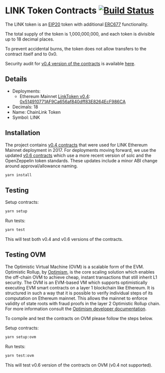 # LINK Token Contracts [![Build Status](https://travis-ci.org/smartcontractkit/LinkToken.svg?branch=master)](https://travis-ci.org/smartcontractkit/LinkToken)

The LINK token is an [EIP20](https://github.com/ethereum/EIPs/blob/master/EIPS/eip-20-token-standard.md) token with additional [ERC677](https://github.com/ethereum/EIPs/issues/677) functionality.

The total supply of the token is 1,000,000,000, and each token is divisible up to 18 decimal places.

To prevent accidental burns, the token does not allow transfers to the contract itself and to 0x0.

Security audit for [v0.4 version of the contracts](./contracts/v0.4/) is available [here](https://gist.github.com/Arachnid/4aa88041bd6e34835b8c0fd051245e79).

## Details

- Deployments:
  - Ethereum Mainnet [LinkToken v0.4](./flat/v0.4/LinkToken.sol): [0x514910771AF9Ca656af840dff83E8264EcF986CA](https://etherscan.io/address/0x514910771af9ca656af840dff83e8264ecf986ca)
- Decimals: 18
- Name: ChainLink Token
- Symbol: LINK

## Installation

The project contains [v0.4 contracts](./contracts/v0.4/) that were used for LINK Ethereum Mainnet deployment in 2017. For deployments moving forward, we use the updated [v0.6 contracts](./contracts/v0.6/) which use a more recent version of solc and the OpenZeppelin token standards. These updates include a minor ABI change around approval/allowance naming.

```bash
yarn install
```

## Testing

Setup contracts:

```bash
yarn setup
```

Run tests:

```bash
yarn test
```

This will test both v0.4 and v0.6 versions of the contracts.

## Testing OVM

The Optimistic Virtual Machine (OVM) is a scalable form of the EVM. Optimistic Rollup, by [Optimism](https://optimism.io), is the core scaling solution which enables the off-chain OVM to achieve cheap, instant transactions that still inherit L1 security. The OVM is an EVM-based VM which supports optimistically executing EVM smart contracts on a layer 1 blockchain like Ethereum. It is structured in such a way that it is possible to verify individual steps of its computation on Ethereum mainnet. This allows the mainnet to enforce validity of state roots with fraud proofs in the layer 2 Optimistic Rollup chain. For more information consult the [Optimism developer documentation](https://docs.optimism.io/).

To compile and test the contracts on OVM please follow the steps below.

Setup contracts:

```bash
yarn setup:ovm
```

Run tests:

```bash
yarn test:ovm
```

This will test v0.6 version of the contracts on OVM (v0.4 not supported).
